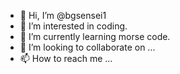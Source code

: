- 👋 Hi, I’m @bgsensei1
- 👀 I’m interested in coding.
- 🌱 I’m currently learning morse code.
- 💞️ I’m looking to collaborate on ...
- 📫 How to reach me ...

<!---
bgsensei1/bgsensei1 is a ✨ special ✨ repository because its `README.md` (this file) appears on your GitHub profile.
You can click the Preview link to take a look at your changes.
--->

